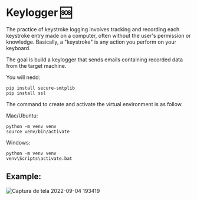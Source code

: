 # Keylogger 🆘

The practice of keystroke logging involves tracking and recording each keystroke entry made on a computer, often without the user's permission or knowledge.
Basically, a "keystroke" is any action you perform on your keyboard.

The goal is build a keylogger that sends emails containing recorded data from the target machine.

You will nedd:
```
pip install secure-smtplib
pip install ssl
```

The command to create and activate the virtual environment is as follow.

Mac/Ubuntu:
```
python -m venv venv
source venv/bin/activate
```
Windows:
```
python -m venv venv
venv\Scripts\activate.bat
```

## Example:
![Captura de tela 2022-09-04 193419](https://user-images.githubusercontent.com/100588945/188335988-2554974f-c619-4647-8e02-671e87611baf.png)
